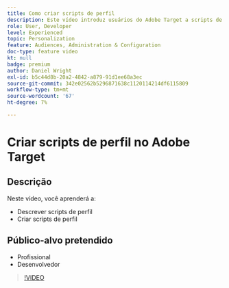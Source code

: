 ```yaml
---
title: Como criar scripts de perfil
description: Este vídeo introduz usuários do Adobe Target a scripts de perfil. Assista a este vídeo se você tiver experiência com o Adobe Target e quiser saber mais sobre as noções básicas de uso de scripts de perfil para executar direcionamento mais especializado ou criar público-alvo.
role: User, Developer
level: Experienced
topic: Personalization
feature: Audiences, Administration & Configuration
doc-type: feature video
kt: null
badge: premium
author: Daniel Wright
exl-id: b5c44d8b-20a2-4842-a879-91d1ee68a3ec
source-git-commit: 342e02562b5296871638c1120114214df6115809
workflow-type: tm+mt
source-wordcount: '67'
ht-degree: 7%

---
```


# Criar scripts de perfil no Adobe Target

## Descrição

Neste vídeo, você aprenderá a:

* Descrever scripts de perfil
* Criar scripts de perfil

## Público-alvo pretendido

* Profissional
* Desenvolvedor

>[!VIDEO](https://video.tv.adobe.com/v/17394/?quality=12)
